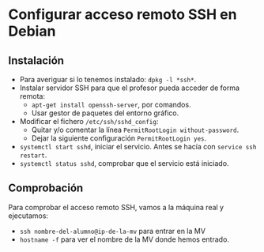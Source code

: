 
# Configurar acceso remoto SSH en Debian

## Instalación

* Para averiguar si lo tenemos instalado: `dpkg -l *ssh*`.
* Instalar servidor SSH para que el profesor pueda acceder de forma remota:
    * `apt-get install openssh-server`, por comandos.
    * Usar gestor de paquetes del entorno gráfico.
* Modificar el fichero `/etc/ssh/sshd_config`:
     * Quitar y/o comentar la línea `PermitRootLogin without-password`.
     * Dejar la siguiente configuración `PermitRootLogin yes`.
* `systemctl start sshd`, iniciar el servicio. Antes se hacía con `service ssh restart`.
* `systemctl status sshd`, comprobar que el servicio está iniciado.    

## Comprobación

Para comprobar el acceso remoto SSH, vamos a la máquina real y ejecutamos:
* `ssh nombre-del-alumno@ip-de-la-mv` para entrar en la MV
* `hostname -f` para ver el nombre de la MV donde hemos entrado.
